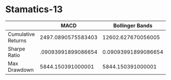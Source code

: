 # Stamatics-13

|             |MACD |Bollinger Bands |Keltner Channels|
|-------------|---------|---------|---------|
|Cumulative   Returns      |  2497.0890575583403       |  12602.627670056005       | 1200.7435868315558 |     
|Sharpe Ratio |    .09093991899086654     |  0.09093991899086654      |    0.09093991899086654   |  
|Max Drawdown |  5844.150391000001  |    5844.150391000001   |  5844.150391000001       |   


